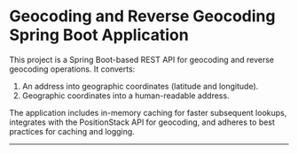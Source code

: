# Geocoding and Reverse Geocoding Spring Boot Application

This project is a Spring Boot-based REST API for geocoding and reverse geocoding operations. It converts:
1. An address into geographic coordinates (latitude and longitude).
2. Geographic coordinates into a human-readable address.

The application includes in-memory caching for faster subsequent lookups, integrates with the PositionStack API for geocoding, and adheres to best practices for caching and logging.

---